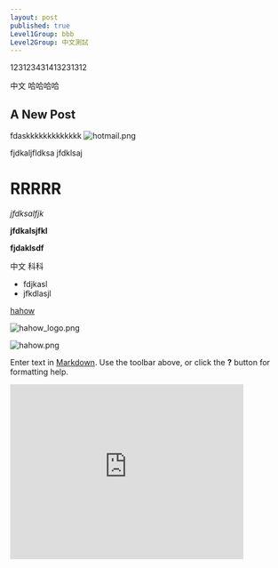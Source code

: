 ```yaml
---
layout: post
published: true
Level1Group: bbb
Level2Group: 中文測試
---
```



123123431413231312

中文  哈哈哈哈


## A New Post


fdaskkkkkkkkkkkkk
![hotmail.png]({{site.baseurl}}/media/hotmail.png)


fjdkaljfldksa
jfdklsaj

# RRRRR

*jfdksalfjk*

**jfdkalsjfkl**

**fjdaklsdf**

中文 科科

- fdjkasl
- jfkdlasjl

[hahow](https://hahow.in)

![hahow_logo.png]({{site.baseurl}}/media/hahow_logo.png)

![hahow.png]({{site.baseurl}}/media/hahow.png)


Enter text in [Markdown](http://daringfireball.net/projects/markdown/). Use the toolbar above, or click the **?** button for formatting help.

<iframe width="420" height="315" src="https://www.youtube.com/embed/hOw6gCPDEQ8" frameborder="0" allowfullscreen="allowfullscreen"></iframe>
